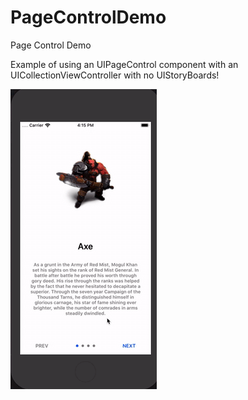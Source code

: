 # PageControlDemo

Page Control Demo

Example of using an UIPageControl component with an UICollectionViewController with no UIStoryBoards!

![alt text](https://github.com/Joule87/Media/blob/master/PageControllDemo/PageControllDemo.gif)

